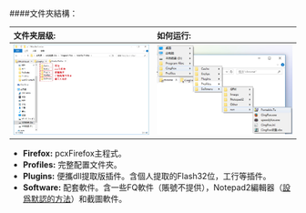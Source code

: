####文件夾結構：

| 文件夹层级:                                   | 如何运行:                                |
| :--------------------------------------- | :----------------------------------- |
| <img width="410" src="../../img/folder-structure.jpg" > | <img width="410" src="../../img/run.jpg" > |

- **Firefox:** pcxFirefox主程式。
- **Profiles:** 完整配置文件夾。
- **Plugins:** 便攜dll提取版插件。含個人提取的Flash32位，工行等插件。
- **Software:** 配套軟件。含一些FQ軟件（賬號不提供），Notepad2編輯器（[設爲默認的方法](https://github.com/dupontjoy/userChromeJS/blob/master/SubScript/setRelativeEditPath.uc.js)）和截圖軟件。
